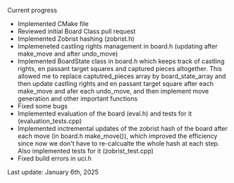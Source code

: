 Current progress

- Implemented CMake file
- Reviewed initial Board Class pull request 
- Implemented Zobrist hashing (zobrist.h)
- Implemeneted castling rights management in board.h (updating after make_move and after undo_move)
- Implemented BoardState class in board.h which keeps track of castling rights, en passant target squares and captured pieces altogether. This allowed me to replace captutred_pieces array by board_state_array and then update castling rights and en passant target square after each make_move and afer each undo_move, and then implement move generation and other important functions
- Fixed some bugs
- Implemented evaluation of the board (eval.h) and tests for it (evaluation_tests.cpp)
- Implemented inctremental updates of the zobrist hash of the board after each move (in board.h make_move()), which improved the efficiency since now we don't have to re-calcualte the whole hash at each step. Also implemented tests for it (zobrist_test.cpp)
- Fixed build errors in uci.h

Last update: January 6th, 2025